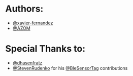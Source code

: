 Authors:
===

- [@xavier-fernandez](https://github.com/xavier-fernandez)
- [@AZOM](https://github.com/AZOM)

Special Thanks to:
===

- [@dhasenfratz](https://github.com/dhasenfratz)
- [@StevenRudenko](https://github.com/StevenRudenko) for his [@BleSensorTag](https://github.com/StevenRudenko/BleSensorTag) contributions